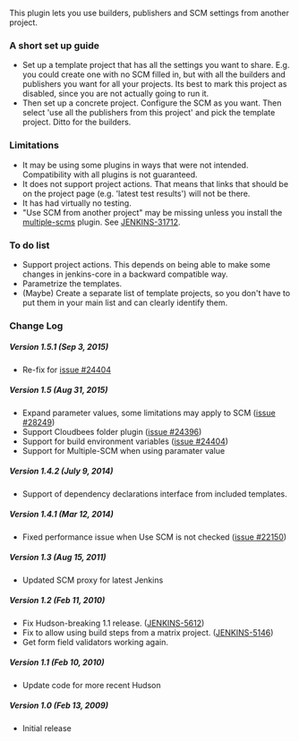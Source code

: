 This plugin lets you use builders, publishers and SCM settings from
another project.

### A short set up guide

-   Set up a template project that has all the settings you want to
    share. E.g. you could create one with no SCM filled in, but with all
    the builders and publishers you want for all your projects. Its best
    to mark this project as disabled, since you are not actually going
    to run it.
-   Then set up a concrete project. Configure the SCM as you want. Then
    select 'use all the publishers from this project' and pick the
    template project. Ditto for the builders.

### Limitations

-   It may be using some plugins in ways that were not intended.
    Compatibility with all plugins is not guaranteed.
-   It does not support project actions. That means that links that
    should be on the project page (e.g. 'latest test results') will not
    be there.
-   It has had virtually no testing.
-   "Use SCM from another project" may be missing unless you install the
    [multiple-scms](https://plugins.jenkins.io/multiple-scms) plugin.
    See
    [JENKINS-31712](https://issues.jenkins-ci.org/browse/JENKINS-31712).

### To do list

-   Support project actions. This depends on being able to make some
    changes in jenkins-core in a backward compatible way.
-   Parametrize the templates.
-   (Maybe) Create a separate list of template projects, so you don't
    have to put them in your main list and can clearly identify them.

### Change Log

##### Version 1.5.1 (Sep 3, 2015)

-   Re-fix for [issue
    \#24404](https://issues.jenkins-ci.org/browse/JENKINS-24404)

##### Version 1.5 (Aug 31, 2015)

-   Expand parameter values, some limitations may apply to SCM ([issue
    \#28249](https://issues.jenkins-ci.org/browse/JENKINS-28249))
-   Support Cloudbees folder plugin ([issue
    \#24396](https://issues.jenkins-ci.org/browse/JENKINS-24396))
-   Support for build environment variables ([issue
    \#24404](https://issues.jenkins-ci.org/browse/JENKINS-24404))
-   Support for Multiple-SCM when using paramater value

##### Version 1.4.2 (July 9, 2014)

-   Support of dependency declarations interface from included
    templates.

##### Version 1.4.1 (Mar 12, 2014)

-   Fixed performance issue when Use SCM is not checked ([issue
    \#22150](https://issues.jenkins-ci.org/browse/JENKINS-22150))

##### Version 1.3 (Aug 15, 2011)

-   Updated SCM proxy for latest Jenkins

##### Version 1.2 (Feb 11, 2010)

-   Fix Hudson-breaking 1.1 release.
    ([JENKINS-5612](https://issues.jenkins-ci.org/browse/JENKINS-5612))
-   Fix to allow using build steps from a matrix project.
    ([JENKINS-5146](https://issues.jenkins-ci.org/browse/JENKINS-5146))
-   Get form field validators working again.

##### Version 1.1 (Feb 10, 2010)

-   Update code for more recent Hudson

##### Version 1.0 (Feb 13, 2009)

-   Initial release
